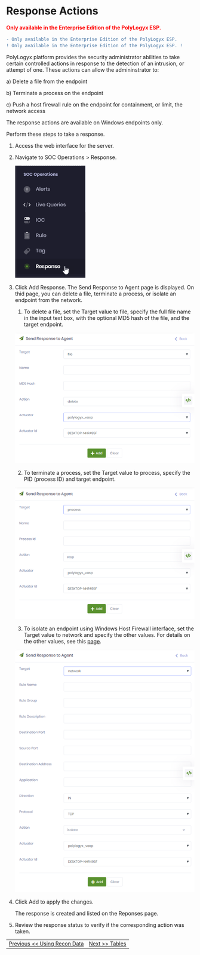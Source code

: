 Response Actions
=================================== 
<span style="color:red">**Only available in the Enterprise Edition of the PolyLogyx ESP.** </span>
```diff
- Only available in the Enterprise Edition of the PolyLogyx ESP.
! Only available in the Enterprise Edition of the PolyLogyx ESP. !
```


PolyLogyx platform provides the security administrator abilities to take certain controlled actions in response to the detection of an intrusion, or attempt of one. These actions can allow the admininstrator to:

a) Delete a file from the endpoint

b) Terminate a process on the endpoint

c) Push a host firewall rule on the endpoint for containment, or limit, the network access

The response actions are available on Windows endpoints only. 

Perform these steps to take a response.
1. Access the web interface for the server.
2. Navigate to SOC Operations > Response. 

   ![response_menu](https://github.com/preetpoly/test/blob/pooja/response_menu.png)
3. Click Add Response. The Send Response to Agent page is displayed. 
   On thid page, you can delete a file, terminate a process, or isolate an endpoint from the network.
   
   1. To delete a file, set the Target value to file, specify the full file name in the input text box, with the optional MD5 hash of the file, and the target endpoint.
   
   ![target_file](https://github.com/preetpoly/test/blob/pooja/target_file.png)
   
   2. To terminate a process, set the Target value to process, specify the PID (process ID) and target endpoint.
   
   ![target_process](https://github.com/preetpoly/test/blob/pooja/target_process.png)
   
   3. To isolate an endpoint using Windows Host Firewall interface, set the Target value to network and specify the other values. For details on the other values, see this [page](https://docs.microsoft.com/en-us/previous-versions/windows/it-pro/windows-server-2008-R2-and-2008/cc722141(v=ws.10)).
   
   ![target_network](https://github.com/preetpoly/test/blob/pooja/target_network.png)
   
 4. Click Add to apply the changes.
 
    The response is created and listed on the Reponses page. 
 5. Review the response status to verify if the corresponding action was taken.  
 
 |										|																							|
|:---									|													   								    ---:|
|[Previous << Using Recon Data](../10_Using_Recon_Data/Readme.md)  | [Next >> Tables](../12_Tables/Readme.md)|
